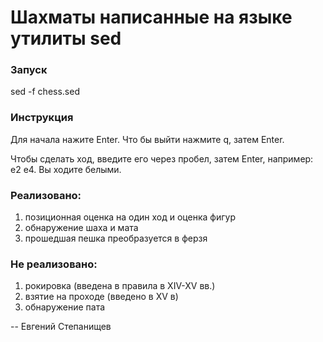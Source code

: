 # Шахматы написанные на языке утилиты sed

### Запуск
sed -f chess.sed

### Инструкция
Для начала нажите Enter. Что бы выйти нажмите q, затем Enter.

Чтобы сделать ход, введите его через пробел, затем Enter, например: e2 e4. Вы ходите белыми.

### Реализовано:
1. позиционная оценка на один ход и оценка фигур
2. обнаружение шаха и мата
3. прошедшая пешка преобразуется в ферзя

### Не реализовано:
1. рокировка (введена в правила в XIV-XV вв.)
2. взятие на проходе (введено в XV в)
3. обнаружение пата

-- 
Евгений Степанищев